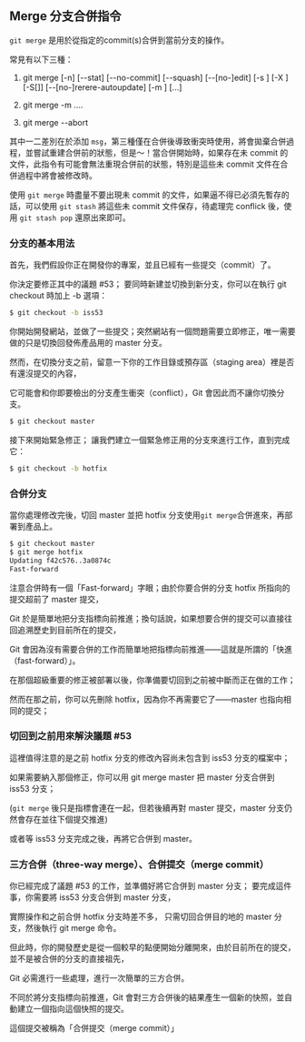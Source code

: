 ## Merge 分支合併指令

`git merge` 是用於從指定的commit(s)合併到當前分支的操作。

常見有以下三種：

  1. git merge [-n] [--stat] [--no-commit] [--squash] [--[no-]edit] [-s <strategy>] [-X <strategy-option>] [-S[<keyid>]] [--[no-]rerere-autoupdate] [-m <msg>] [<commit>...]

  2. git merge -m <msg> <commit>....

  3. git merge --abort

其中一二差別在於添加 `msg`，第三種僅在合併後導致衝突時使用，將會拋棄合併過程，並嘗試重建合併前的狀態，但是～！當合併開始時，如果存在未 commit 的文件，此指令有可能會無法重現合併前的狀態，特別是這些未 commit 文件在合併過程中將會被修改時。

使用 `git merge` 時盡量不要出現未 commit 的文件，如果逼不得已必須先暫存的話，可以使用 `git stash` 將這些未 commit 文件保存，待處理完 conflick 後，使用 `git stash pop` 還原出來即可。


### 分支的基本用法

首先，我們假設你正在開發你的專案，並且已經有一些提交（commit）了。

你決定要修正其中的議題 #53； 要同時新建並切換到新分支，你可以在執行 git checkout 時加上 -b 選項：

```bash
$ git checkout -b iss53
```

你開始開發網站，並做了一些提交；突然網站有一個問題需要立即修正，唯一需要做的只是切換回發佈產品用的 master 分支。

然而，在切換分支之前，留意一下你的工作目錄或預存區（staging area）裡是否有還沒提交的內容，

它可能會和你即要檢出的分支產生衝突（conflict），Git 會因此而不讓你切換分支。

```bash
$ git checkout master
```

接下來開始緊急修正； 讓我們建立一個緊急修正用的分支來進行工作，直到完成它：

```bash
$ git checkout -b hotfix
```


### 合併分支

當你處理修改完後，切回 master 並把 hotfix 分支使用`git merge`合併進來，再部署到產品上。

```bash
$ git checkout master
$ git merge hotfix
Updating f42c576..3a0874c
Fast-forward
```

注意合併時有一個「Fast-forward」字眼；由於你要合併的分支 hotfix 所指向的提交超前了 master 提交，

Git 於是簡單地把分支指標向前推進；換句話說，如果想要合併的提交可以直接往回追溯歷史到目前所在的提交，

Git 會因為沒有需要合併的工作而簡單地把指標向前推進——這就是所謂的「快進（fast-forward）」。

在那個超級重要的修正被部署以後，你準備要切回到之前被中斷而正在做的工作； 

然而在那之前，你可以先刪除 hotfix，因為你不再需要它了——master 也指向相同的提交； 


### 切回到之前用來解決議題 #53

這裡值得注意的是之前 hotfix 分支的修改內容尚未包含到 iss53 分支的檔案中；

如果需要納入那個修正，你可以用 git merge master 把 master 分支合併到 iss53 分支；

(`git merge` 後只是指標會連在一起，但若後續再對 master 提交，master 分支仍然會存在並往下個提交推進)

或者等 iss53 分支完成之後，再將它合併到 master。


### 三方合併（three-way merge）、合併提交（merge commit）

你已經完成了議題 #53 的工作，並準備好將它合併到 master 分支； 要完成這件事，你需要將 iss53 分支合併到 master 分支，

實際操作和之前合併 hotfix 分支時差不多， 只需切回合併目的地的 master 分支，然後執行 git merge 命令。

但此時，你的開發歷史是從一個較早的點便開始分離開來，由於目前所在的提交，並不是被合併的分支的直接祖先，

Git 必需進行一些處理，進行一次簡單的三方合併。

不同於將分支指標向前推進，Git 會對三方合併後的結果產生一個新的快照，並自動建立一個指向這個快照的提交。

這個提交被稱為「合併提交（merge commit）」


### 